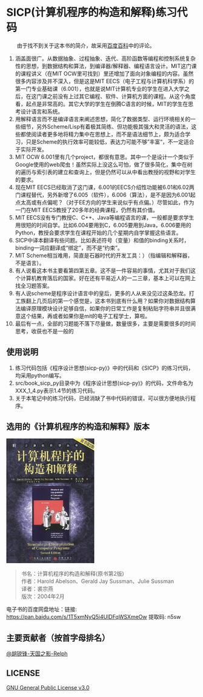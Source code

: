 # SICP(计算机程序的构造和解释)练习代码
&emsp;&emsp;由于找不到关于这本书的简介，故采用[百度百科](https://baike.baidu.com/item/%E8%AE%A1%E7%AE%97%E6%9C%BA%E7%A8%8B%E5%BA%8F%E7%9A%84%E6%9E%84%E9%80%A0%E5%92%8C%E8%A7%A3%E9%87%8A/6450283?fr=aladdin)中的评论。
1. 涵盖面很广。从数据抽象、过程抽象、迭代、高阶函数等编程和控制系统复杂性的思想，到数据结构和算法，到编译器/解释器、编程语言设计。MIT这门课的课程讲义（在MIT OCW里可找到）里还增加了面向对象编程的内容。虽然很多内容涉及并不深入，但是这是MIT EECS（电子工程与计算机科学系）的第一门专业基础课（6.001），也就是说MIT计算机专业的学生在进入大学之后，在这门课之前没有上过其它编程、软件、计算机方面的课程。从这个角度看，起点是非常高的。其它大学的学生在倒腾C语言的时候，MIT的学生在思考设计语言和系统。
2. 用解释语言而不是编译语言来阐述思想，简化了数据类型、运行环境相关的一些细节，另外Scheme/Lisp有着极其简练、但功能极其强大和灵活的语法，这些都使阅读者更多地将精力集中在思想上，而不是语法细节上，颇为适合学习，只是Scheme的执行效率可能较低，表达力可能不够”丰富“，不一定适合于实际开发。
3. MIT OCW 6.001里有几个project，都很有意思。其中一个是设计一个类似于Google使用的web爬虫！虽然实际上没这么可怕，做了很多简化，集中在树的遍历与索引表的建立和查询上，但是仍然可以从中看出教授的视野和对学生的要求。
4. 现在MIT EECS已经取消了这门课，6.001的EECS介绍性功能被6.01和6.02两门课程替代，另外新增了6.005（软件），6.006（算法），是不是因为6.001起点太高或有点偏呢？（对于EE方向的学生来说似乎有点偏。）尽管如此，作为一门在MIT EECS教授了20多年的经典课程，仍然有其价值。
5. MIT EECS没有专门教授C、C++、Java等编程语言的课，一般都是要求学生用很短的时间自学。比如6.004要用到C，6.005要用到Java，6.006要用的Python，教授会要求学生在课程开始的几个星期内自学掌握这些语言。
6. SICP中译本翻译有些问题。比如表述符号（变量）和值的binding关系时，binding一词应翻译成“绑定”，而不是“约束”。
7. MIT Scheme相当难用，简直是石器时代的开发工具：）（指编辑和解释器，不是语言）。
8. 有人说看这本书主要看第四第五章。这不是一件容易的事情，尤其对于我们这个计算机教育落后的国家。好在还有平易近人的一二三章，基本上可以在网上找全习题答案。
9. 有人说scheme是程序设计语言中的皇后，更多的人从来没见过这条恐龙。打工族翻上几页后的第一个感觉是，这本书到底有什么用？如果你对数据结构算法编译原理模块设计足够自信，如果你的日常工作是复制粘贴字符串并且很满意这个结果，再或者如果你是mit的电子工程学士，算啦。
10. 最后有一点，全部的习题能不落下尽量做，数量很多，主要是需要很多的时间思考，收获也不是一般的

## 使用说明
1. 练习代码包括《程序设计思想(sicp-py)》中的代码和《SICP》的练习代码，均采用python编写。
3. src/book_sicp_py目录中为《程序设计思想(sicp-py)》的代码，文件命名为XXX_1_4.py表示1.4节的练习代码。
2. 关于本笔记中的练习代码，已经消缺了书中代码的错误，可以很方便地执行程序。  

## 选用的《计算机程序的构造和解释》版本
<img src="./res/sicp-2ed.jpg" width="232">


> 书名：计算机程序的构造和解释(原书第2版)<br/>
> 作者：Harold Abelson、Gerald Jay Sussman、Julie Sussman<br/>
> 译者：裘宗燕<br/>
> 版次：2004年2月<br/>

电子书的百度网盘地址：链接: https://pan.baidu.com/s/1T5xmNyQ5i4UlDFqWSXmeOw 提取码: n5sw 

## 主要贡献者（按首字母排名）
[@胡锐锋-天国之影-Relph](https://github.com/Relph1119)


## LICENSE
[GNU General Public License v3.0](https://github.com/relph1119/sicp-in-python-notes/blob/master/LICENSE)